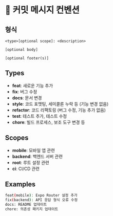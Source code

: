 # 📝 커밋 메시지 컨벤션

## 형식
```
<type>[optional scope]: <description>

[optional body]

[optional footer(s)]
```

## Types
- **feat**: 새로운 기능 추가
- **fix**: 버그 수정
- **docs**: 문서 변경
- **style**: 코드 포맷팅, 세미콜론 누락 등 (기능 변경 없음)
- **refactor**: 코드 리팩토링 (버그 수정, 기능 추가 없음)
- **test**: 테스트 추가, 테스트 수정
- **chore**: 빌드 프로세스, 보조 도구 변경 등

## Scopes
- **mobile**: 모바일 앱 관련
- **backend**: 백엔드 서버 관련
- **root**: 루트 설정 관련
- **ci**: CI/CD 관련

## Examples
```bash
feat(mobile): Expo Router 설정 추가
fix(backend): API 응답 형식 오류 수정
docs: README 업데이트
chore: 의존성 패키지 업데이트
```